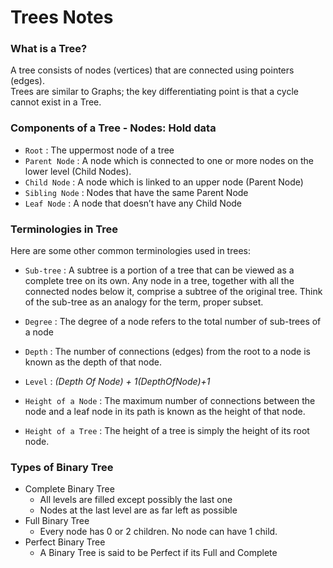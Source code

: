 # Trees Notes

### What is a Tree?
 A tree consists of nodes (vertices) that are connected using pointers (edges). <br/>
 Trees are similar to Graphs; the key differentiating point is that a cycle cannot exist in a Tree.
 
 ### Components of a Tree - Nodes: Hold data
- `Root` : The uppermost node of a tree
- `Parent Node` : A node which is connected to one or more nodes on the lower level (Child Nodes).
- `Child Node` : A node which is linked to an upper node (Parent Node)
- `Sibling Node` : Nodes that have the same Parent Node
- `Leaf Node` : A node that doesn’t have any Child Node

### Terminologies in Tree
Here are some other common terminologies used in trees:

- `Sub-tree` :
A subtree is a portion of a tree that can be viewed as a complete tree on its own. Any node in a tree, together with all the connected nodes below it, comprise a subtree of the original tree. Think of the sub-tree as an analogy for the term, proper subset.

- `Degree` :
The degree of a node refers to the total number of sub-trees of a node

- `Depth` :
The number of connections (edges) from the root to a node is known as the depth of that node.

- `Level` :
*(Depth Of Node) + 1(DepthOfNode)+1*

- `Height of a Node` :
The maximum number of connections between the node and a leaf node in its path is known as the height of that node.

- `Height of a Tree` :
The height of a tree is simply the height of its root node.

### Types of Binary Tree
- Complete Binary Tree 
    - All levels are filled except possibly the last one
    - Nodes at the last level are as far left as possible
- Full Binary Tree
    - Every node has 0 or 2 children. No node can have 1 child.
- Perfect Binary Tree
    - A Binary Tree is said to be Perfect if its Full and Complete
    
    

